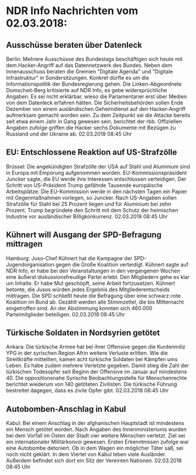 # NDR Info Nachrichten vom 02.03.2018:


## Ausschüsse beraten über Datenleck
Berlin: Mehrere Ausschüsse des Bundestags beschäftigen sich heute mit dem Hacker-Angriff auf das Datennetzwerk des Bundes. Neben dem Innenausschuss beraten die Gremien "Digitale Agenda" und "Digitale Infrastruktur" in Sondersitzungen. Konkret dürfte es um die Informationspolitik der Bundesregierung gehen. Die Linken-Abgeordnete Domscheit-Berg kritisierte auf NDR Info, es gebe widersprüchliche Angaben. Es sei nicht erklärbar, wieso die Parlamentarier erst über Medien von dem Datenleck erfahren hätten. Die Sicherheitsbehörden sollen Ende Dezember von einem ausländischen Geheimdienst auf den Hacker-Angriff aufmerksam gemacht worden sein. Zu dem Zeitpunkt sei die Attacke bereits seit etwa einem Jahr in Gang gewesen sein, berichtet der rbb. Offiziellen Angaben zufolge griffen die Hacker sechs Dokumente mit Bezügen zu Russland und der Ukraine ab. 02.03.2018 08:45 Uhr 

## EU: Entschlossene Reaktion auf US-Strafzölle
Brüssel: Die angekündigten Strafzölle der USA auf Stahl und Aluminium	sind in Europa mit Empörung aufgenommen worden. EU-Kommissionspräsident Juncker sagte, die EU werde ihre Interessen entschlossen verteidigen. Der Schritt von US-Präsident Trump gefährde Tausende europäische Arbeitsplätze. Die EU-Kommission werde in den nächsten Tagen ein Papier mit Gegenmaßnahmen vorlegen, so Juncker. Nach US-Angaben sollen Strafzölle für Stahl bei 25 Prozent liegen und für Aluminium bei zehn Prozent. Trump begründete den Schritt mit dem Schutz der heimischen Industrie vor ausländischer Billigkonkurrenz. 02.03.2018 08:45 Uhr 

## Kühnert will Ausgang der SPD-Befragung mittragen
Hamburg: Juso-Chef Kühnert hat die Kampagne der SPD-Jugendorganisation gegen die Große Koalition verteidigt. Kühnert sagte auf NDR Info, er habe bei den Veranstaltungen in den vergangenen Wochen eine äußerst diskussionsfreudige Partei erlebt. Den Mitgliedern gehe es klar um Inhalte. Er habe Mut geschöpft, seine Arbeit fortzusetzen. Kühnert betonte, die Jusos würden jedes Ergebnis des Mitgliederentscheids mittragen. Die SPD schließt heute die Befragung über eine schwarz-rote Koalition im Bund ab. Gezählt werden alle Stimmzettel, die bis Mitternacht eingetroffen sind. An der Abstimmung konnten sich 460.000 Parteimitglieder beteiligen. 02.03.2018 08:45 Uhr 

## Türkische Soldaten in Nordsyrien getötet
Ankara: Die türkische Armee hat bei ihrer Offensive gegen die Kurdenmiliz YPG in der syrischen Region Afrin weitere Verluste erlitten. Wie die Streitkräfte mitteilten, kamen acht türkische Soldaten bei Kämpfen ums Leben. Es habe zudem mehrere Verletzte gegeben. Damit stieg die Zahl der türkischen Todesopfer seit Beginn der Offensive im Januar auf mindestens 40. Die oppositionsnahe Syrische Beobachtungsstelle für Menschenrechte berichtet wiederum von 140 getöteten Zivilisten. Die türkische Führung bestreitet dagegen, dass es zivile Opfer gibt. 02.03.2018 08:45 Uhr 

## Autobomben-Anschlag in Kabul
Kabul: Bei einem Anschlag in der afghanischen Hauptstadt ist mindestens ein Mensch getötet worden. Nach Angaben des Innenministeriums wurden bei dem Vorfall im Osten der Stadt vier weitere Menschen verletzt. Ziel sei ein internationaler Militärkonvoi gewesen. Ersten Erkenntnissen zufolge war eine Autobombe detoniert. Ob in dem Wagen ein möglicher Täter saß, sei noch nicht geklärt. In dem Viertel von Kabul leben viele Ausländer. Außerdem befindet sich dort ein Sitz der Vereinten Nationen. 02.03.2018 08:45 Uhr 
